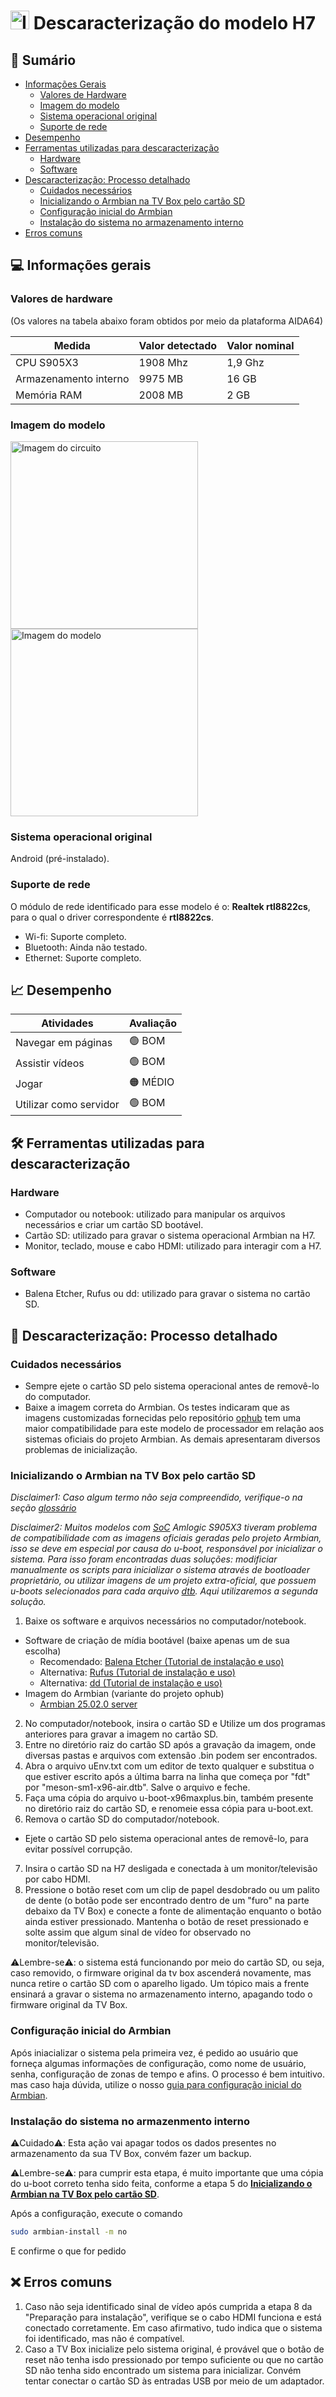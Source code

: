 # <img src="../../.assets/h7-perfil.png" alt="Imagem de perfil" width="30" height="30"/> Descaracterização do modelo H7

## 🔎 Sumário

- [Informações Gerais](#💻-informações-gerais)
  - [Valores de Hardware](#valores-de-hardware)
  - [Imagem do modelo](#imagem-do-modelo)
  - [Sistema operacional original](#sistema-operacional-original)
  - [Suporte de rede](#suporte-de-rede)
- [Desempenho](#📈-desempenho)
- [Ferramentas utilizadas para descaracterização](#🛠-ferramentas-utilizadas-para-descaracterização)
  - [Hardware](#hardware)
  - [Software](#software)
- [Descaracterização: Processo detalhado](#📖-descaracterização-processo-detalhado)
  - [Cuidados necessários](#cuidados-necessários)
  - [Inicializando o Armbian na TV Box pelo cartão SD](#inicializando-o-armbian-na-tv-box-pelo-cartão-sd)
  - [Configuração inicial do Armbian](#configuração-inicial-do-armbian)
  - [Instalação do sistema no armazenamento interno](#instalação-do-sistema-no-armazenmento-interno)
- [Erros comuns](#❌-erros-comuns)

## 💻 Informações gerais

### Valores de hardware

(Os valores na tabela abaixo foram obtidos por meio da plataforma AIDA64)

| Medida                   | Valor detectado | Valor nominal |
| ------------------------ | --------------  | ------------- |
| CPU S905X3               |     1908 Mhz    |     1,9 Ghz   |
| Armazenamento interno    |     9975 MB     |      16 GB    |
| Memória RAM              |      2008 MB    |      2 GB     |

### Imagem do modelo

<img src="../../.assets/h7-placa.png" alt="Imagem do circuito" width="300"/>
<img src="../../.assets/h7-box.png" alt="Imagem do modelo" width="300"/>

### Sistema operacional original

Android (pré-instalado).

### Suporte de rede

O módulo de rede identificado para esse modelo é o: **Realtek rtl8822cs**, para o qual o driver correspondente é **rtl8822cs**.

- Wi-fi: Suporte completo.
- Bluetooth: Ainda não testado.<!-- Necessário confirmar -->
- Ethernet: Suporte completo.

## 📈 Desempenho

| Atividades                   | Avaliação |
| ---------------------------- | --------- |
| Navegar em páginas           | 🟢 BOM   |
| Assistir vídeos              | 🟢 BOM   |
| Jogar                        | 🟠 MÉDIO |
| Utilizar como servidor       | 🟢 BOM   |

## 🛠 Ferramentas utilizadas para descaracterização

### Hardware

- Computador ou notebook: utilizado para manipular os arquivos necessários e criar um cartão SD bootável.
- Cartão SD: utilizado para gravar o sistema operacional Armbian na H7.
- Monitor, teclado, mouse e cabo HDMI: utilizado para interagir com a H7.

### Software

- Balena Etcher, Rufus ou dd: utilizado para gravar o sistema no cartão SD.

## 📖 Descaracterização: Processo detalhado

### Cuidados necessários

- Sempre ejete o cartão SD pelo sistema operacional antes de removê-lo do computador.
- Baixe a imagem correta do Armbian. Os testes indicaram que as imagens customizadas fornecidas pelo repositório [ophub](https://github.com/ophub/amlogic-s9xxx-armbian/releases) tem uma maior compatibilidade para este modelo de processador em relação aos sistemas oficiais do projeto Armbian. As demais apresentaram diversos problemas de inicialização.

### Inicializando o Armbian na TV Box pelo cartão SD

_Disclaimer1: Caso algum termo não seja compreendido, verifique-o na seção [glossário](../../material-de-apoio/glossario.md)_

_Disclaimer2: Muitos modelos com [SoC](../../material-de-apoio/glossario.md#SoC) Amlogic S905X3 tiveram problema de compatibilidade com as imagens oficiais geradas pelo projeto Armbian, isso se deve em especial por causa do u-boot, responsável por inicializar o sistema. Para isso foram encontradas duas soluções: modificiar manualmente os scripts para inicializar o sistema através de bootloader proprietário, ou utilizar imagens de um projeto extra-oficial, que possuem u-boots selecionados para cada arquivo [dtb](../../material-de-apoio/glossario.md#dtb). Aqui utilizaremos a segunda solução._

1. Baixe os software e arquivos necessários no computador/notebook.

- Software de criação de mídia bootável (baixe apenas um de sua escolha)
  - Recomendado: [Balena Etcher (Tutorial de instalação e uso)](https://etcher.balena.io/)
  - Alternativa: [Rufus (Tutorial de instalação e uso)](https://rufus.ie/pt_BR/)
  - Alternativa: [dd (Tutorial de instalação e uso)](https://medium.com/@emusyoka759/creating-a-bootable-usb-in-ubuntu-with-dd-9fb3debc0814)
- Imagem do Armbian (variante do projeto ophub)
  - [Armbian 25.02.0 server](https://unioestebr-my.sharepoint.com/:u:/g/personal/renan_silva15_unioeste_br/EdRFhkzL309CmdtL13XVPZABvpNkqTUbQvxo-w272nMrmQ?e=VOyTvT)
  
2. No computador/notebook, insira o cartão SD e Utilize um dos programas anteriores para gravar a imagem no cartão SD.
3. Entre no diretório raiz do cartão SD após a gravação da imagem, onde diversas pastas e arquivos com extensão .bin podem ser encontrados.
4. Abra o arquivo uEnv.txt com um editor de texto qualquer e substitua o que estiver escrito após a última barra na linha que começa por "fdt" por "meson-sm1-x96-air.dtb". Salve o arquivo e feche.
5. Faça uma cópia do arquivo u-boot-x96maxplus.bin, também presente no diretório raiz do cartão SD, e renomeie essa cópia para u-boot.ext.
6. Remova o cartão SD do computador/notebook.

- Ejete o cartão SD pelo sistema operacional antes de removê-lo, para evitar possível corrupção.

7. Insira o cartão SD na H7 desligada e conectada à um monitor/televisão por cabo HDMI.
8. Pressione o botão reset com um clip de papel desdobrado ou um palito de dente (o botão pode ser encontrado dentro de um "furo" na parte debaixo da TV Box) e conecte a fonte de alimentação enquanto o botão ainda estiver pressionado. Mantenha o botão de reset pressionado e solte assim que algum sinal de vídeo for observado no monitor/televisão.

⚠️Lembre-se⚠️: o sistema está funcionando por meio do cartão SD, ou seja, caso removido, o firmware original da tv box ascenderá novamente, mas nunca retire o cartão SD com o aparelho ligado. Um tópico mais a frente ensinará a gravar o sistema no armazenamento interno, apagando todo o firmware original da TV Box.

### Configuração inicial do Armbian

Após iniacializar o sistema pela primeira vez, é pedido ao usuário que forneça algumas informações de configuração, como nome de usuário, senha, configuração de zonas de tempo e afins. O processo é bem intuitivo. mas caso haja dúvida, utilize o nosso [guia para configuração inicial do Armbian](#).

### Instalação do sistema no armazenmento interno

⚠️Cuidado⚠️: Esta ação vai apagar todos os dados presentes no armazenamento da sua TV Box, convém fazer um backup.

⚠️Lembre-se⚠️: para cumprir esta etapa, é muito importante que uma cópia do u-boot correto tenha sido feita, conforme a etapa 5 do [**Inicializando o Armbian na TV Box pelo cartão SD**](##inicializando-o-armbian-na-tv-box-pelo-cartão-sd).

Após a configuração, execute o comando

```bash
sudo armbian-install -m no
```

E confirme o que for pedido

## ❌ Erros comuns

1. Caso não seja identificado sinal de vídeo após cumprida a etapa 8 da "Preparação para instalação", verifique se o cabo HDMI funciona e está conectado corretamente. Em caso afirmativo, tudo indica que o sistema foi identificado, mas não é compatível.
2. Caso a TV Box inicialize pelo sistema original, é provável que o botão de reset não tenha isdo pressionado por tempo suficiente ou que no cartão SD não tenha sido encontrado um sistema para inicializar. Convém tentar conectar o cartão SD às entradas USB por meio de um adaptador.

